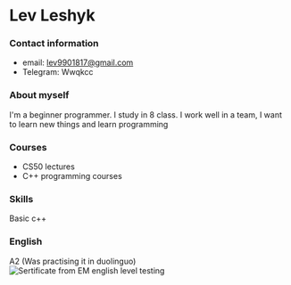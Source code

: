 # Lev Leshyk
### Contact information
* email: lev9901817@gmail.com
* Telegram: Wwqkcc
### About myself
I'm a beginner programmer. I study in 8 class. I work well in a team,
I want to learn new things and learn programming
### Courses
* CS50 lectures
* C++ programming courses
### Skills
Basic c++
### English
A2 (Was practising it in duolinguo)
![Sertificate from EM english level testing](/img/ef.png "")
